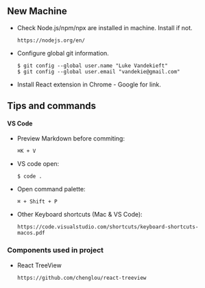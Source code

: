 ## New Machine

* Check Node.js/npm/npx are installed in machine. Install if not.
      
      https://nodejs.org/en/

* Configure global git information.
        
      $ git config --global user.name "Luke Vandekieft"
      $ git config --global user.email "vandekie@gmail.com"

* Install React extension in Chrome - Google for link.


## Tips and commands

#### VS Code
* Preview Markdown before commiting:

      ⌘K + V

* VS code open: 
        
      $ code .

* Open command palette: 

      ⌘ + Shift + P

* Other Keyboard shortcuts (Mac & VS Code):

      https://code.visualstudio.com/shortcuts/keyboard-shortcuts-macos.pdf

### Components used in project

* React TreeView

      https://github.com/chenglou/react-treeview